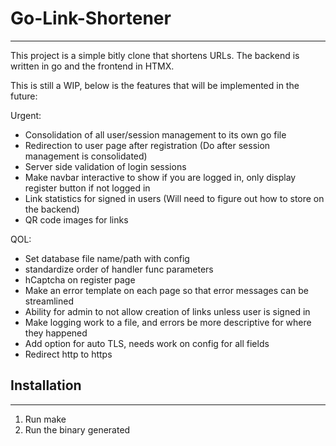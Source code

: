 # Go-Link-Shortener
---
This project is a simple bitly clone that shortens URLs. The backend is written in go and the frontend in HTMX.

This is still a WIP, below is the features that will be implemented in the future:

Urgent:
* Consolidation of all user/session management to its own go file
* Redirection to user page after registration (Do after session management is consolidated)
* Server side validation of login sessions
* Make navbar interactive to show if you are logged in, only display register button if not logged in
* Link statistics for signed in users (Will need to figure out how to store on the backend)
* QR code images for links


QOL:
* Set database file name/path with config
* standardize order of handler func parameters
* hCaptcha on register page
* Make an error template on each page so that error messages can be streamlined
* Ability for admin to not allow creation of links unless user is signed in
* Make logging work to a file, and errors be more descriptive for where they happened
* Add option for auto TLS, needs work on config for all fields
* Redirect http to https



## Installation
---
1. Run make
2. Run the binary generated
